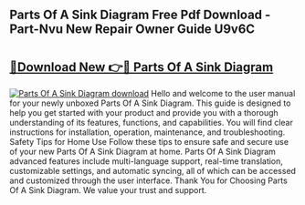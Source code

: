 ## Parts Of A Sink Diagram Free Pdf Download - Part-Nvu New Repair Owner Guide U9v6C

# <h2><a href="http://dfj33s.blite.top/?on=Parts+Of+A+Sink+Diagram">🔗Download New 👉🔴 Parts Of A Sink Diagram</a></h2>

[![Parts Of A Sink Diagram download](https://i.imgur.com/lujVjoI.png)](http://dfj33s.blite.top/?on=Parts+Of+A+Sink+Diagram)
Hello and welcome to the user manual for your newly unboxed Parts Of A Sink Diagram. This guide is designed to help you get started with your product and provide you with a thorough understanding of its features, functions, and capabilities. You will find clear instructions for installation, operation, maintenance, and troubleshooting. Safety Tips for Home Use Follow these tips to ensure safe and secure use of your new Parts Of A Sink Diagram at home. Parts Of A Sink Diagram advanced features include multi-language support, real-time translation, customizable settings, and automatic syncing, all of which can be accessed and customized through the user interface. Thank You for Choosing Parts Of A Sink Diagram. We value your trust and support.
